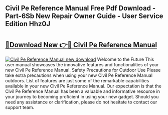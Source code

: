 ## Civil Pe Reference Manual Free Pdf Download - Part-6Sb New Repair Owner Guide - User Service Edition Hhz0J

# <h2><a href="http://bc16798.oget.top/?id=Civil+Pe+Reference+Manual">🔗Download New 👉🔴 Civil Pe Reference Manual</a></h2>

[![Civil Pe Reference Manual new download](https://i.imgur.com/5g1atiW.png)](http://bc16798.oget.top/?id=Civil+Pe+Reference+Manual)
Welcome to the Future This user manual showcases the innovative features and functionalities of your new Civil Pe Reference Manual. Safety Precautions for Outdoor Use Please take extra precautions when using your new Civil Pe Reference Manual outdoors. List of features are just some of the remarkable capabilities available in your new Civil Pe Reference Manual. Our expectation is that the Civil Pe Reference Manual has been a valuable and informative resource in your journey to becoming proficient in using your new gadget. Should you need any assistance or clarification, please do not hesitate to contact our support team.
